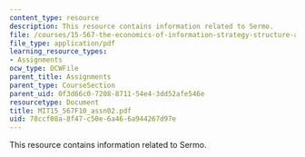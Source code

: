```yaml
---
content_type: resource
description: This resource contains information related to Sermo.
file: /courses/15-567-the-economics-of-information-strategy-structure-and-pricing-fall-2010/78ccf08a8f47c50e6a466a944267d97e_MIT15_567F10_assn02.pdf
file_type: application/pdf
learning_resource_types:
- Assignments
ocw_type: OCWFile
parent_title: Assignments
parent_type: CourseSection
parent_uid: 0f3d66c0-7208-8711-54e4-3dd52afe546e
resourcetype: Document
title: MIT15_567F10_assn02.pdf
uid: 78ccf08a-8f47-c50e-6a46-6a944267d97e
---
```

This resource contains information related to Sermo.

